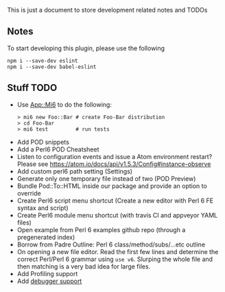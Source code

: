 This is just a document to store development related notes and TODOs

## Notes
To start developing this plugin, please use the following
```
npm i --save-dev eslint
npm i --save-dev babel-eslint
```

## Stuff TODO

- Use [App::Mi6](https://github.com/skaji/mi6/blob/master/README.md) to do the
  following:
  ```
  > mi6 new Foo::Bar # create Foo-Bar distribution
  > cd Foo-Bar
  > mi6 test         # run tests
  ```
- Add POD snippets
- Add a Perl6 POD Cheatsheet
- Listen to configuration events and issue a Atom environment restart?
Please see https://atom.io/docs/api/v1.5.3/Config#instance-observe
- Add custom perl6 path setting (Settings)
- Generate only one temporary file instead of two (POD Preview)
- Bundle Pod::To::HTML inside our package and provide an option to override
- Create Perl6 script menu shortcut (Create a new editor with Perl 6 FE syntax
  and script<tab>)
- Create Perl6 module menu shortcut (with travis CI and appveyor YAML files)
- Open example from Perl 6 examples github repo (through a pregenerated index)
- Borrow from Padre Outline: Perl 6 class/method/subs/...etc outline
- On opening a new file editor. Read the first few lines and determine the correct Perl/Perl 6 grammar using `use v6`. Slurping the whole file and then matching is a very bad idea for large files.
- Add Profiling support
- Add [debugger support](https://atom.io/packages/python-debugger)
